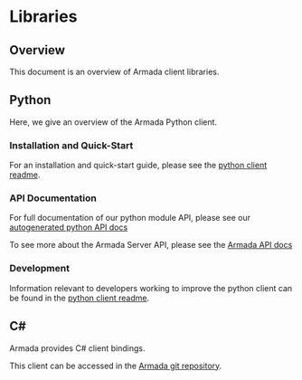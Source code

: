 # Libraries

## Overview
This document is an overview of Armada client libraries.

## Python
Here, we give an overview of the Armada Python client.

### Installation and Quick-Start
For an installation and quick-start guide, please see the [python client readme](https://github.com/armadaproject/armada/blob/master/client/python/README.md).

### API Documentation
For full documentation of our python module API, please see our [autogenerated python API docs](https://armadaproject.io/python_armada_client)

To see more about the Armada Server API, please see the [Armada API docs](https://armadaproject.io/api)

### Development
Information relevant to developers working to improve the python client can be
found in the [python client readme](https://github.com/armadaproject/armada/blob/master/client/python/README.md).

## C#
Armada provides C# client bindings.

This client can be accessed in the [Armada git repository](https://github.com/armadaproject/armada/tree/master/client/DotNet).
